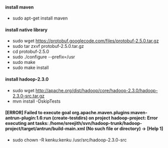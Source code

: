 
#### install maven
  * sudo apt-get install maven


#### install native library
  * sudo wget https://protobuf.googlecode.com/files/protobuf-2.5.0.tar.gz
  * sudo tar zxvf protobuf-2.5.0.tar.gz
  * cd protobuf-2.5.0
  * sudo ./configure --prefix=/usr
  * sudo make
  * sudo make install


#### install hadoop-2.3.0
  * sudo wget http://apache.org/dist/hadoop/core/hadoop-2.3.0/hadoop-2.3.0-src.tar.gz
  * mvn install -DskipTests


#### [ERROR] Failed to execute goal org.apache.maven.plugins:maven-antrun-plugin:1.6:run (create-testdirs) on project hadoop-project: Error executing ant tasks: /home/sreejith/svn/hadoop-trunk/hadoop-project/target/antrun/build-main.xml (No such file or directory) -> [Help 1]

  * sudo chown -R kenku:kenku /usr/src/hadoop-2.3.0-src
